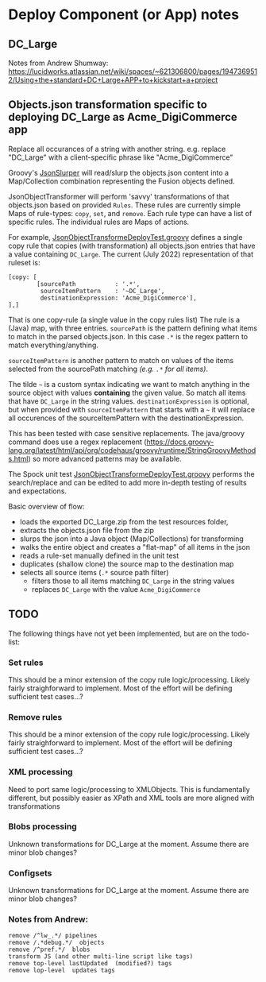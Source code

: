 # Deploy Component (or App) notes

##  DC_Large
Notes from Andrew Shumway:
https://lucidworks.atlassian.net/wiki/spaces/~621306800/pages/1947369512/Using+the+standard+DC+Large+APP+to+kickstart+a+project


## Objects.json transformation specific to deploying DC_Large as Acme_DigiCommerce app

Replace all occurances of a string with another string.
e.g. replace "DC_Large" with a client-specific phrase like "Acme_DigiCommerce"

Groovy's [JsonSlurper](http://docs.groovy-lang.org/next/html/gapi/groovy/json/JsonSlurper.html) will read/slurp the objects.json content into a Map/Collection combination representing the Fusion objects defined. 

JsonObjectTransformer will perform 'savvy' transformations of that objects.json based on provided `Rules`. These rules are currently simple Maps of rule-types: `copy`, `set`, and `remove`. 
Each rule type can have a list of specific rules. The individual rules are Maps of actions.

For example, [JsonObjectTransformeDeployTest.groovy](https://github.com/seanoc5/upval/blob/master/src/test/groovy/com/lucidworks/ps/transform/JsonObjectTransformeDeployTest.groovy) defines a single copy rule that copies (with transformation) all objects.json entries that have a value containing `DC_Large`. 
The current (July 2022)  representation of that ruleset is: 
```
[copy: [
        [sourcePath           : '.*',
         sourceItemPattern    : '~DC_Large',
         destinationExpression: 'Acme_DigiCommerce'],
],]
```
That is one copy-rule (a single value in the copy rules list)
The rule is a (Java) map, with three entries. 
`sourcePath` is the pattern defining what items to match in the parsed objects.json. In this case `.*` is the regex pattern to match everything/anything.

`sourceItemPattern` is another pattern to match on values of the items selected from the sourcePath matching _(e.g. `.*` for all items)_.

The tilde `~` is a custom syntax indicating we want to match anything in the source object with values **containing** the given value. So match all items that have `DC_Large` in the string values.
`destinationExpression` is optional, but when provided with `sourceItemPattern` that starts with a `~` it will replace all occurences of the sourceItemPattern with the destinationExpression. 

This has been tested with case sensitive replacements. The java/groovy command does use a regex replacement (https://docs.groovy-lang.org/latest/html/api/org/codehaus/groovy/runtime/StringGroovyMethods.html) so more advanced patterns may be available. 

The Spock unit test  [JsonObjectTransformeDeployTest.groovy](https://github.com/seanoc5/upval/blob/master/src/test/groovy/com/lucidworks/ps/transform/JsonObjectTransformeDeployTest.groovy) performs the search/replace and can be edited to add more in-depth testing of results and expectations. 

Basic overview of flow: 
* loads  the exported DC_Large.zip from the test resources folder,
* extracts the objects.json file from the zip
* slurps the json into a Java object (Map/Collections) for transforming
* walks the entire object and creates a "flat-map" of all items in the json
* reads a rule-set manually defined in the unit test
* duplicates (shallow clone) the source map to the destination map
* selects all source items (`.*` source path filter)
  * filters those to all items matching `DC_Large` in the string values 
  * replaces `DC_Large` with the value `Acme_DigiCommerce`


## TODO
The following things have not yet been implemented, but are on the todo-list:

### Set rules
This should be a minor extension of the copy rule logic/processing. Likely fairly straighforward to implement. Most of the effort will be defining sufficient test cases...?

### Remove rules
This should be a minor extension of the copy rule logic/processing. Likely fairly straighforward to implement. Most of the effort will be defining sufficient test cases...?


### XML processing
Need to port same logic/processing to XMLObjects.
This is fundamentally different, but possibly easier as XPath and XML tools are more aligned with transformations

### Blobs processing
Unknown transformations for DC_Large at the moment. Assume there are minor blob changes? 

### Configsets
Unknown transformations for DC_Large at the moment. Assume there are minor blob changes?


### Notes from Andrew:
    remove /^lw_.*/ pipelines
    remove /.*debug.*/  objects
    remove /^pref.*/  blobs
    transform JS (and other multi-line script like tags)
    remove top-level lastUpdated  (modified?) tags
    remove lop-level  updates tags
